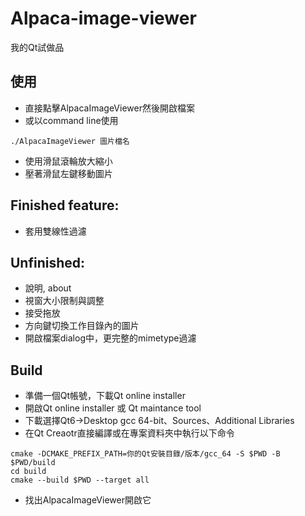# Alpaca-image-viewer

我的Qt試做品

## 使用
* 直接點擊AlpacaImageViewer然後開啟檔案
* 或以command line使用
```
./AlpacaImageViewer 圖片檔名
```
* 使用滑鼠滾輪放大縮小
* 壓著滑鼠左鍵移動圖片

## Finished feature:
* 套用雙線性過濾

## Unfinished:
* 說明, about
* 視窗大小限制與調整
* 接受拖放
* 方向鍵切換工作目錄內的圖片
* 開啟檔案dialog中，更完整的mimetype過濾

## Build
* 準備一個Qt帳號，下載Qt online installer
* 開啟Qt online installer 或 Qt maintance tool
* 下載選擇Qt6->Desktop gcc 64-bit、Sources、Additional Libraries
* 在Qt Creaotr直接編譯或在專案資料夾中執行以下命令
```
cmake -DCMAKE_PREFIX_PATH=你的Qt安裝目錄/版本/gcc_64 -S $PWD -B $PWD/build
cd build
cmake --build $PWD --target all
```
* 找出AlpacaImageViewer開啟它
